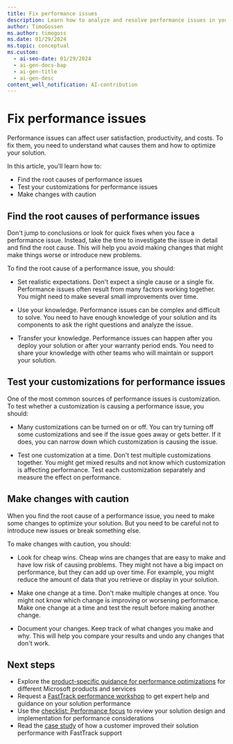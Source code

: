 ```yaml
---
title: Fix performance issues
description: Learn how to analyze and resolve performance issues in your Dynamics 365 solutions by finding the root causes and making careful changes.
author: TimoGossen
ms.author: timogoss
ms.date: 01/29/2024
ms.topic: conceptual
ms.custom:
  - ai-seo-date: 01/29/2024
  - ai-gen-docs-bap
  - ai-gen-title
  - ai-gen-desc
content_well_notification: AI-contribution
---
```


# Fix performance issues

Performance issues can affect user satisfaction, productivity, and costs. To fix them, you need to understand what causes them and how to optimize your solution.

In this article, you'll learn how to:

- Find the root causes of performance issues
- Test your customizations for performance issues
- Make changes with caution

## Find the root causes of performance issues

Don't jump to conclusions or look for quick fixes when you face a performance issue. Instead, take the time to investigate the issue in detail and find the root cause. This will help you avoid making changes that might make things worse or introduce new problems.

To find the root cause of a performance issue, you should:

- Set realistic expectations. Don't expect a single cause or a single fix. Performance issues often result from many factors working together. You might need to make several small improvements over time.

- Use your knowledge. Performance issues can be complex and difficult to solve. You need to have enough knowledge of your solution and its components to ask the right questions and analyze the issue.

- Transfer your knowledge. Performance issues can happen after you deploy your solution or after your warranty period ends. You need to share your knowledge with other teams who will maintain or support your solution.

## Test your customizations for performance issues

One of the most common sources of performance issues is customization. To test whether a customization is causing a performance issue, you should:

- Many customizations can be turned on or off. You can try turning off some customizations and see if the issue goes away or gets better. If it does, you can narrow down which customization is causing the issue.

- Test one customization at a time. Don't test multiple customizations together. You might get mixed results and not know which customization is affecting performance. Test each customization separately and measure the effect on performance.

## Make changes with caution

When you find the root cause of a performance issue, you need to make some changes to optimize your solution. But you need to be careful not to introduce new issues or break something else.

To make changes with caution, you should:

- Look for cheap wins. Cheap wins are changes that are easy to make and have low risk of causing problems. They might not have a big impact on performance, but they can add up over time. For example, you might reduce the amount of data that you retrieve or display in your solution.

- Make one change at a time. Don't make multiple changes at once. You might not know which change is improving or worsening performance. Make one change at a time and test the result before making another change.

- Document your changes. Keep track of what changes you make and why. This will help you compare your results and undo any changes that don't work.

## Next steps

- Explore the [product-specific guidance for performance optimizations](performing-solution-product-specific-guidance.md) for different Microsoft products and services
- Request a [FastTrack performance workshop](performing-solution-workshop-strategy.md) to get expert help and guidance on your solution performance
- Use the [checklist: Performance focus](performing-solution-product-checklist.md) to review your solution design and implementation for performance considerations
- Read the [case study](performing-solution-product-case-study.md) of how a customer improved their solution performance with FastTrack support
